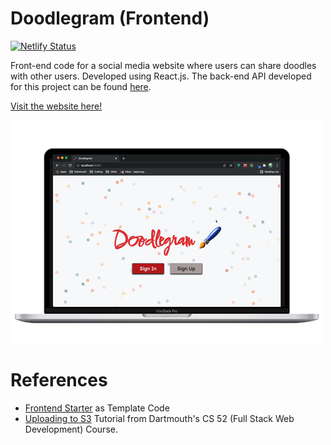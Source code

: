 # Doodlegram (Frontend)

[![Netlify Status](https://api.netlify.com/api/v1/badges/f245ef54-38bb-4ceb-a75e-8a4250f8ee26/deploy-status)](https://app.netlify.com/sites/doodlegram/deploys)

Front-end code for a social media website where users can share doodles with other users. Developed using React.js. The back-end API developed for this project can be found [here](https://github.com/JY2452/doodlegram-BE).

[Visit the website here!](https://doodlegram.netlify.app/)

![](src/assets/demo.gif)

# References
* [Frontend Starter](https://github.com/JY2452/starterpack-react/) as Template Code
* [Uploading to S3](https://cs52.me/assignments/sa/s3-upload/) Tutorial from Dartmouth's CS 52 (Full Stack Web Development) Course.
